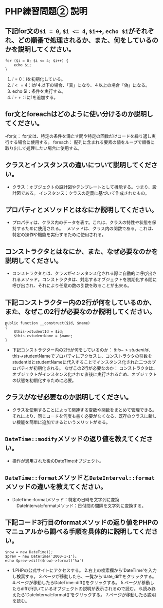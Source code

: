# PHP練習問題② 説明

## 下記for文の`$i = 0`, `$i <= 4`, `$i++`, `echo $i`がそれぞれ、どの順番で処理されるか、また、何をしているのかを説明してください。

```
for ($i = 0; $i <= 4; $i++) {
    echo $i;
}
```

1. $i = 0：$iを初期化している。
2. $i <= 4：$iが４以下の場合、「真」になり、４以上の場合「偽」になる。
3. echo $i：条件を実行する。
4. $i++：$iに1を追加する。

## for文とforeachはどのように使い分けるのか説明してください。
-for文：
for文は、特定の条件を満たす間や特定の回数だけコードを繰り返し実行する場合に使用する。
foreach：
配列に含まれる要素の値をループで順番に取り出して処理したい場合に使用する。

## クラスとインスタンスの違いについて説明してください。
- クラス：オブジェクトの設計図やテンプレートとして機能する。つまり、設計図である。
  インスタンス：クラスの定義に基づいて作成されたもの。

## プロパティとメソッドとはなにか説明してください。
- プロパティは、クラス内のデータを表す。これは、クラスの特性や状態を保持するために使用される。　
  メソッドは、クラス内の関数である。これは、特定の操作や機能を実行するために使用される。

## コンストラクタとはなにか、また、なぜ必要なのかを説明してください。
- コンストラクタとは、クラスがインスタンス化される際に自動的に呼び出されるメソッド。コンストラクタは、対応するオブジェクトを初期化する間に呼び出され、それにより任意の数の引数を取ることが出来る。

## 下記コンストラクター内の2行が何をしているのか、また、なぜこの2行が必要なのか説明してください。
```
public function __construct($id, $name)
{
    $this->studentId = $id;
    $this->studentName = $name;
}
```
- 下記コンストラクター内の2行が何をしているのか：
  $this->studentId、$this->studentNameでプロパティにアクセスし、コンストラクタの引数をstudentIdとstudentNameに代入することでインスタンス化された二つのプロパティが初期化される。
  なぜこの2行が必要なのか：
  コンストラクタは、オブジェクトがインスタンス化された直後に実行されるため、オブジェクトの状態を初期化するために必要。

## クラスがなぜ必要なのか説明してください。
- クラスを使用することによって関連する変数や関数をまとめて管理できる。それにより、同じコードを何度も書く必要がなくなる、既存のクラスに新しい機能を簡単に追加できるというメリットがある。

## `DateTime::modify`メソッドの返り値を教えてください。
- 操作が適用された後のDateTimeオブジェクト。

## `DateTime::format`メソッドと`DateInterval::format`メソッドの違いを教えてください。
- DateTime::formatメソッド：特定の日時を文字列に変換
　DateInterval::formatメソッド：日付間の間隔を文字列に変換する。

## 下記コード3行目のformatメソッドの返り値をPHPのマニュアルから調べる手順を具体的に説明してください。
```
$now = new DateTime();
$prev = new DateTime('2000-1-1');
echo $prev->diff($now)->format('%a')
```

- 1.PHPの公式サイトにアクセスする。
  2.右上の検索欄から'DateTime'を入力し検索する。
  3.ページが移動したら、一覧から'date_diff'をクリックする。
  4.ページが移動したらDateTime::diff()をクリックする。
  5.ページが移動したらdiffが付いているオブジェクトの説明が表示されるので読む。
  6.読み終えたら'DateInterval::format()'をクリックする。
  7.ページが移動したら説明を読む。
